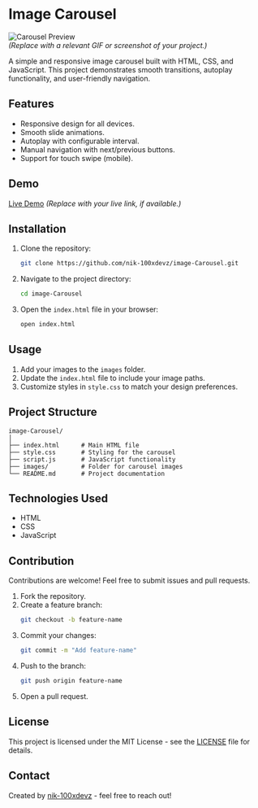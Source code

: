 # Image Carousel

![Carousel Preview](path/to/your/image.gif)  
*(Replace with a relevant GIF or screenshot of your project.)*

A simple and responsive image carousel built with HTML, CSS, and JavaScript. This project demonstrates smooth transitions, autoplay functionality, and user-friendly navigation.

## Features

- Responsive design for all devices.
- Smooth slide animations.
- Autoplay with configurable interval.
- Manual navigation with next/previous buttons.
- Support for touch swipe (mobile).

## Demo

[Live Demo](#) *(Replace with your live link, if available.)*

## Installation

1. Clone the repository:
   ```bash
   git clone https://github.com/nik-100xdevz/image-Carousel.git
   ```
2. Navigate to the project directory:
   ```bash
   cd image-Carousel
   ```
3. Open the `index.html` file in your browser:
   ```bash
   open index.html
   ```

## Usage

1. Add your images to the `images` folder.
2. Update the `index.html` file to include your image paths.
3. Customize styles in `style.css` to match your design preferences.

## Project Structure

```
image-Carousel/
│
├── index.html      # Main HTML file
├── style.css       # Styling for the carousel
├── script.js       # JavaScript functionality
├── images/         # Folder for carousel images
└── README.md       # Project documentation
```

## Technologies Used

- HTML
- CSS
- JavaScript

## Contribution

Contributions are welcome! Feel free to submit issues and pull requests.  

1. Fork the repository.
2. Create a feature branch:
   ```bash
   git checkout -b feature-name
   ```
3. Commit your changes:
   ```bash
   git commit -m "Add feature-name"
   ```
4. Push to the branch:
   ```bash
   git push origin feature-name
   ```
5. Open a pull request.

## License

This project is licensed under the MIT License - see the [LICENSE](LICENSE) file for details.

## Contact

Created by [nik-100xdevz](https://github.com/nik-100xdevz) - feel free to reach out!

